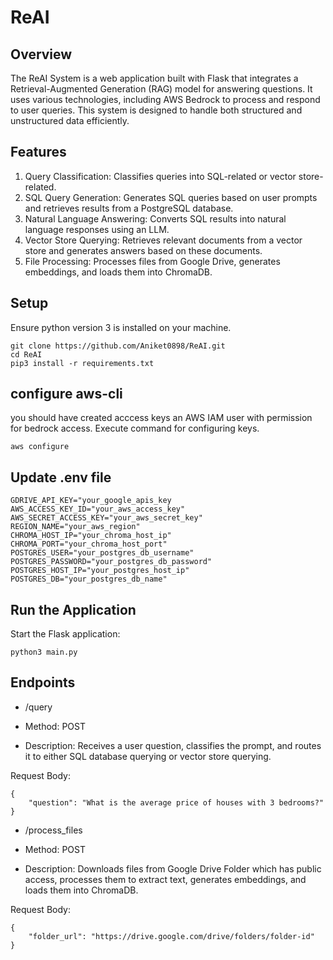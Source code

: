 # ReAI
## Overview
The ReAI System is a web application built with Flask that integrates a Retrieval-Augmented Generation (RAG) model for answering questions. It uses various technologies, including AWS Bedrock to process and respond to user queries. This system is designed to handle both structured and unstructured data efficiently.

## Features
1. Query Classification: Classifies queries into SQL-related or vector store-related.
2. SQL Query Generation: Generates SQL queries based on user prompts and retrieves results from a PostgreSQL database.
3. Natural Language Answering: Converts SQL results into natural language responses using an LLM.
4. Vector Store Querying: Retrieves relevant documents from a vector store and generates answers based on these documents.
5. File Processing: Processes files from Google Drive, generates embeddings, and loads them into ChromaDB.

## Setup
Ensure python version 3 is installed on your machine.
```
git clone https://github.com/Aniket0898/ReAI.git
cd ReAI
pip3 install -r requirements.txt
```
## configure aws-cli
you should have created acccess keys an AWS IAM user with permission for bedrock access. Execute command for configuring keys.
```
aws configure
```
## Update .env file
```
GDRIVE_API_KEY="your_google_apis_key
AWS_ACCESS_KEY_ID="your_aws_access_key"
AWS_SECRET_ACCESS_KEY="your_aws_secret_key"
REGION_NAME="your_aws_region"
CHROMA_HOST_IP="your_chroma_host_ip"
CHROMA_PORT="your_chroma_host_port"
POSTGRES_USER="your_postgres_db_username"
POSTGRES_PASSWORD="your_postgres_db_password"
POSTGRES_HOST_IP="your_postgres_host_ip"
POSTGRES_DB="your_postgres_db_name"
```
## Run the Application
Start the Flask application:
```
python3 main.py
```
## Endpoints
- /query
- Method: POST

- Description: Receives a user question, classifies the prompt, and routes it to either SQL database querying or vector store querying.

Request Body:
```
{
    "question": "What is the average price of houses with 3 bedrooms?"
}
```
- /process_files
- Method: POST

- Description: Downloads files from Google Drive Folder which has public access, processes them to extract text, generates embeddings, and loads them into ChromaDB.

Request Body:
```
{
    "folder_url": "https://drive.google.com/drive/folders/folder-id"
}
```
